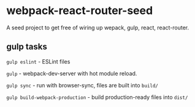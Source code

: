 # webpack-react-router-seed

A seed project to get free of wiring up wepack, gulp, react, react-router.
 
## gulp tasks

`gulp eslint` - ESLint files

`gulp` - webpack-dev-server with hot module reload.

`gulp sync` - run with browser-sync, files are built into `build/`

`gulp build-webpack-production` - build production-ready files into `dist/`


